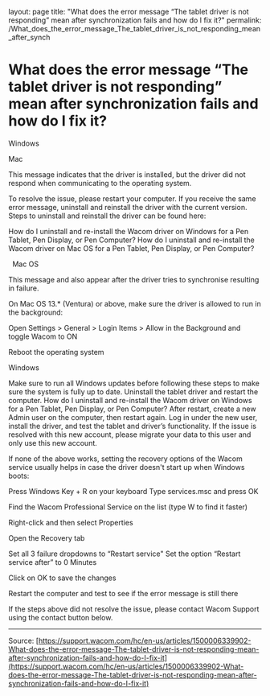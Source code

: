 layout: page
title: "What does the error message “The tablet driver is not responding” mean after synchronization fails and how do I fix it?"
permalink: /What_does_the_error_message_The_tablet_driver_is_not_responding_mean_after_synch

# What does the error message “The tablet driver is not responding” mean after synchronization fails and how do I fix it?

Windows





Mac





This message indicates that the driver is installed, but the driver did not respond when communicating to the operating system.


To resolve the issue, please restart your computer. If you receive the same error message, uninstall and reinstall the driver with the current version. Steps to uninstall and reinstall the driver can be found here:

How do I uninstall and re-install the Wacom driver on Windows for a Pen Tablet, Pen Display, or Pen Computer?
How do I uninstall and re-install the Wacom driver on Mac OS for a Pen Tablet, Pen Display, or Pen Computer?



 
Mac OS


This message and also appear after the driver tries to synchronise resulting in failure. 



On Mac OS 13.* (Ventura) or above, make sure the driver is allowed to run in the background: 

Open Settings > General > Login Items > Allow in the Background and toggle Wacom to ON

Reboot the operating system



Windows

Make sure to run all Windows updates before following these steps to make sure the system is fully up to date.
Uninstall the tablet driver and restart the computer. How do I uninstall and re-install the Wacom driver on Windows for a Pen Tablet, Pen Display, or Pen Computer?
After restart, create a new Admin user on the computer, then restart again. Log in under the new user, install the driver, and test the tablet and driver’s functionality. If the issue is resolved with this new account, please migrate your data to this user and only use this new account.




If none of the above works, setting the recovery options of the Wacom service usually helps in case the driver doesn't start up when Windows boots:

Press Windows Key + R on your keyboard
Type services.msc and press OK


Find the Wacom Professional Service on the list (type W to find it faster)


Right-click and then select Properties



Open the Recovery tab 

Set all 3 failure dropdowns to “Restart service"
Set the option “Restart service after” to 0 Minutes




Click on OK to save the changes


Restart the computer and test to see if the error message is still there




If the steps above did not resolve the issue, please contact Wacom Support using the contact button below.

---
Source: [https://support.wacom.com/hc/en-us/articles/1500006339902-What-does-the-error-message-The-tablet-driver-is-not-responding-mean-after-synchronization-fails-and-how-do-I-fix-it](https://support.wacom.com/hc/en-us/articles/1500006339902-What-does-the-error-message-The-tablet-driver-is-not-responding-mean-after-synchronization-fails-and-how-do-I-fix-it)
